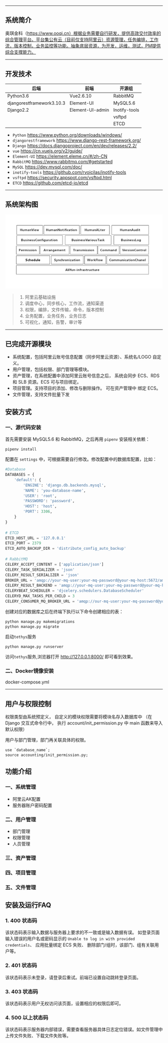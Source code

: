 ------

## 系统简介

奥琪金科（https://www.ooqi.cn）根据业务需要自行研发，提供高效交付效率的综合管理平台。平台集公有云（目前仅支持阿里云）资源管理，任务编排，工作流，版本控制，业务监控等功能。抽象底层资源，为开发，运维，测试，PM提供综合支撑能力。

------



## 开发技术

| 后端                      | 前端             | 开源组        |
| ------------------------- | ---------------- | ------------- |
| Python3.6                 | Vue2.6.10        | RabbitMQ      |
| djangorestframework3.10.3 | Element-UI       | MySQL5.6      |
| Django2.2                 | Element-UI-admin | Inotify-tools |
|                           |                  | vsftpd        |
|                           |                  | ETCD          |



- `Python` https://www.python.org/downloads/windows/
- `djangorestframework` https://www.django-rest-framework.org/
- `Django` https://docs.djangoproject.com/en/dev/releases/2.2/
- `vue` https://cn.vuejs.org/v2/guide/
- `Element-UI` https://element.eleme.cn/#/zh-CN
- `RabbitMQ` https://www.rabbitmq.com/#getstarted
- `MySQL` https://dev.mysql.com/doc/
- `inotify-tools` https://github.com/rvoicilas/inotify-tools
- `vsftpd` https://security.appspot.com/vsftpd.html
- `ETCD` https://github.com/etcd-io/etcd

------



## 系统架构图

![i](fhl.png)

> 1. 阿里云基础设施
> 2. 调度中心，同步核心，工作流，通知渠道
> 3. 权限，编排，文件传输，命令，版本控制
> 4. 业务配置，业务任务，业务日志
> 5. 可视化，通知，告警，审计等
>
> 

------



## 已完成开源模块

- 系统配置，包括阿里云账号信息配置（同步阿里云资源）、系统名/LOGO 自定义。
- 用户管理，包括权限、部门管理等模块。
- 资产管理，在系统配置中添加阿里云账号信息之后， 系统会同步 ECS、RDS 和 SLB 资源。ECS 可与项目绑定。
- 项目管理。支持项目的添加、修改与删除操作。 可在资产管理中 绑定 ECS。
- 文件管理，支持文件批量下发

## 安装方式

### 一、源代码安装

首先需要安装 MySQL5.6 和 RabbitMQ，之后再用 `pipenv` 安装相关依赖：

```shell
pipenv install
```

配置在 `settings` 中，可根据需要自行修改。修改配置中的数据库配置，比如：

```python
#Database
DATABASES = {
    'default': {
        'ENGINE': 'django.db.backends.mysql',
        'NAME': 'you-database-name',
        'USER': 'root',
        'PASSWORD': 'password',
        'HOST': 'host',
        'PORT': 3306,
    }
}

# ETCD
ETCD_HOST_URL = '127.0.0.1'
ETCD_PORT = 2379
ETCD_AUTO_BACKUP_DIR = 'distribute_config_auto_backup'

# RabbitMQ
CELERY_ACCEPT_CONTENT = ['application/json']
CELERY_TASK_SERIALIZER = 'json'
CELERY_RESULT_SERIALIZER = 'json'
BROKER_URL = 'amqp://your-mq-user:your-mq-password@your-mq-host:5672/ams'  
CELERY_RESULT_BACKEND = 'amqp://your-mq-user:your-mq-password@your-mq-host:5672/ams'
CELERYBEAT_SCHEDULER = 'djcelery.schedulers.DatabaseScheduler'
CELERYD_MAX_TASKS_PER_CHILD = 3
CELERY_CONSUMER_MQ_BROKER_URL = 'amqp://our-mq-user:your-mq-password@your-mq-host:5672'

```

创建对应的数据库之后在终端下执行以下命令创建相应的表：

```shell
python manage.py makemigrations
python manage.py migrate
```

启动`tethys`服务

```shell
python manage.py runserver
```

访问`tethys`服务,浏览器打开 http://127.0.0.1:8000/ 即可看到效果。

### 二、Docker镜像安装

docker-compose.yml


------



## 用户与权限控制

权限类型由系统预定义， 自定义的模块权限需要将模块名存入数据库中 （在 Django 交互式命令行中， 执行 account/init_permission.py 中 main 函数来导入默认权限）

用户与部门管理，部门再关联具体的权限。

```mysql
use `database_name`;
source accounting/init_permission.py;
```

## 功能介绍

### 一、系统管理

- 阿里云AK配置
- 服务器账户密码配置

### 二、用户管理

- 部门管理
- 权限管理
- 人员管理

### 三、资产管理

### 四、项目管理

### 五、文件管理

## 安装及运行FAQ

### 1. 400 状态码

该状态码表示输入数据与服务器上要求的不一致或是输入数据有误。 如登录页面输入错误的用户名或密码显示的 `Unable to log in with provided credentials`、 应用批量绑定 ECS 失败、 删除部门/组时，该部门、组有关联用户等。

### 2. 401 状态码

该状态码表示未登录，请登录后重试。前端已设置自动跳转登录页面。

### 3. 403 状态码

该状态码表示用户无权访问该页面，设置相应的权限后即可。

### 4. 500 以上状态码

该状态码表示服务器内部错误，需要查看服务器具体日志定位错误。如文件管理中上传文件失败、下载文件失败等。